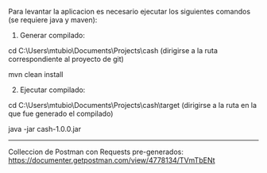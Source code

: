 Para levantar la aplicacion es necesario ejecutar los siguientes comandos (se requiere java y maven):

1) Generar compilado:

cd C:\Users\mtubio\Documents\Projects\cash (dirigirse a la ruta correspondiente al proyecto de git)

mvn clean install

2) Ejecutar compilado:

cd C:\Users\mtubio\Documents\Projects\cash\target (dirigirse a la ruta en la que fue generado el compilado)

java -jar cash-1.0.0.jar

----

Colleccion de Postman con Requests pre-generados: https://documenter.getpostman.com/view/4778134/TVmTbENt
